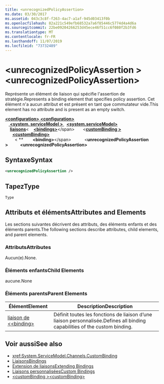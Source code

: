 ```yaml
---
title: <unrecognizedPolicyAssertion>
ms.date: 03/30/2017
ms.assetid: 043c3c8f-f263-4ac7-a1af-945d03413f0b
ms.openlocfilehash: 82a221c549efb68532a7a6f85446c5774d4a4d6a
ms.sourcegitcommit: 22be09204266253d45ece46f51cc6f080f2b3fd6
ms.translationtype: MT
ms.contentlocale: fr-FR
ms.lasthandoff: 11/07/2019
ms.locfileid: "73732489"
---
```

# <a name="unrecognizedpolicyassertion"></a><span data-ttu-id="1cd4a-101">\<unrecognizedPolicyAssertion ></span><span class="sxs-lookup"><span data-stu-id="1cd4a-101">\<unrecognizedPolicyAssertion></span></span>
<span data-ttu-id="1cd4a-102">Représente un élément de liaison qui spécifie l'assertion de stratégie.</span><span class="sxs-lookup"><span data-stu-id="1cd4a-102">Represents a binding element that specifies policy assertion.</span></span> <span data-ttu-id="1cd4a-103">Cet élément n'a aucun attribut et est présent en tant que commutateur vide.</span><span class="sxs-lookup"><span data-stu-id="1cd4a-103">This element has no attribute and is present as an empty switch.</span></span>  
  
<span data-ttu-id="1cd4a-104">[ **\<configuration>** ](../configuration-element.md)</span><span class="sxs-lookup"><span data-stu-id="1cd4a-104">[**\<configuration>**](../configuration-element.md)</span></span>\
<span data-ttu-id="1cd4a-105">&nbsp; &nbsp;[ **\<system. serviceModel >** ](system-servicemodel.md) </span><span class="sxs-lookup"><span data-stu-id="1cd4a-105">&nbsp;&nbsp;[**\<system.serviceModel>**](system-servicemodel.md)</span></span>\
<span data-ttu-id="1cd4a-106">&nbsp;&nbsp;&nbsp;&nbsp;[**liaisons**](bindings.md)\<</span><span class="sxs-lookup"><span data-stu-id="1cd4a-106">&nbsp;&nbsp;&nbsp;&nbsp;[**\<bindings>**](bindings.md)\</span></span>
<span data-ttu-id="1cd4a-107">&nbsp;&nbsp;&nbsp;&nbsp;&nbsp;&nbsp;\<[**customBinding >** ](custombinding.md)</span><span class="sxs-lookup"><span data-stu-id="1cd4a-107">&nbsp;&nbsp;&nbsp;&nbsp;&nbsp;&nbsp;[**\<customBinding>**](custombinding.md)</span></span>\
<span data-ttu-id="1cd4a-108">&nbsp;&nbsp;&nbsp;&nbsp;&nbsp;&nbsp;&nbsp;&nbsp;\< \**\**</span><span class="sxs-lookup"><span data-stu-id="1cd4a-108">&nbsp;&nbsp;&nbsp;&nbsp;&nbsp;&nbsp;&nbsp;&nbsp;**\<binding>**\</span></span>
<span data-ttu-id="1cd4a-109">&nbsp;&nbsp;&nbsp;&nbsp;&nbsp;&nbsp;&nbsp;&nbsp;&nbsp;&nbsp;\<**unrecognizedPolicyAssertion >**</span><span class="sxs-lookup"><span data-stu-id="1cd4a-109">&nbsp;&nbsp;&nbsp;&nbsp;&nbsp;&nbsp;&nbsp;&nbsp;&nbsp;&nbsp;**\<unrecognizedPolicyAssertion>**</span></span>  
  
## <a name="syntax"></a><span data-ttu-id="1cd4a-110">Syntaxe</span><span class="sxs-lookup"><span data-stu-id="1cd4a-110">Syntax</span></span>  
  
```xml  
<unrecognizedPolicyAssertion />
```  
  
## <a name="type"></a><span data-ttu-id="1cd4a-111">Tapez</span><span class="sxs-lookup"><span data-stu-id="1cd4a-111">Type</span></span>  
 `Type`  
  
## <a name="attributes-and-elements"></a><span data-ttu-id="1cd4a-112">Attributs et éléments</span><span class="sxs-lookup"><span data-stu-id="1cd4a-112">Attributes and Elements</span></span>  
 <span data-ttu-id="1cd4a-113">Les sections suivantes décrivent des attributs, des éléments enfants et des éléments parents.</span><span class="sxs-lookup"><span data-stu-id="1cd4a-113">The following sections describe attributes, child elements, and parent elements.</span></span>  
  
### <a name="attributes"></a><span data-ttu-id="1cd4a-114">Attributs</span><span class="sxs-lookup"><span data-stu-id="1cd4a-114">Attributes</span></span>  
 <span data-ttu-id="1cd4a-115">Aucun(e).</span><span class="sxs-lookup"><span data-stu-id="1cd4a-115">None.</span></span>  
  
### <a name="child-elements"></a><span data-ttu-id="1cd4a-116">Éléments enfants</span><span class="sxs-lookup"><span data-stu-id="1cd4a-116">Child Elements</span></span>  
 <span data-ttu-id="1cd4a-117">aucune.</span><span class="sxs-lookup"><span data-stu-id="1cd4a-117">None</span></span>  
  
### <a name="parent-elements"></a><span data-ttu-id="1cd4a-118">Éléments parents</span><span class="sxs-lookup"><span data-stu-id="1cd4a-118">Parent Elements</span></span>  
  
|<span data-ttu-id="1cd4a-119">Élément</span><span class="sxs-lookup"><span data-stu-id="1cd4a-119">Element</span></span>|<span data-ttu-id="1cd4a-120">Description</span><span class="sxs-lookup"><span data-stu-id="1cd4a-120">Description</span></span>|  
|-------------|-----------------|  
|[<span data-ttu-id="1cd4a-121">liaison de \<</span><span class="sxs-lookup"><span data-stu-id="1cd4a-121">\<binding></span></span>](bindings.md)|<span data-ttu-id="1cd4a-122">Définit toutes les fonctions de liaison d’une liaison personnalisée.</span><span class="sxs-lookup"><span data-stu-id="1cd4a-122">Defines all binding capabilities of the custom binding.</span></span>|  
  
## <a name="see-also"></a><span data-ttu-id="1cd4a-123">Voir aussi</span><span class="sxs-lookup"><span data-stu-id="1cd4a-123">See also</span></span>

- <xref:System.ServiceModel.Channels.CustomBinding>
- [<span data-ttu-id="1cd4a-124">Liaisons</span><span class="sxs-lookup"><span data-stu-id="1cd4a-124">Bindings</span></span>](../../../wcf/bindings.md)
- [<span data-ttu-id="1cd4a-125">Extension de liaisons</span><span class="sxs-lookup"><span data-stu-id="1cd4a-125">Extending Bindings</span></span>](../../../wcf/extending/extending-bindings.md)
- [<span data-ttu-id="1cd4a-126">Liaisons personnalisées</span><span class="sxs-lookup"><span data-stu-id="1cd4a-126">Custom Bindings</span></span>](../../../wcf/extending/custom-bindings.md)
- [<span data-ttu-id="1cd4a-127">\<customBinding ></span><span class="sxs-lookup"><span data-stu-id="1cd4a-127">\<customBinding></span></span>](custombinding.md)
